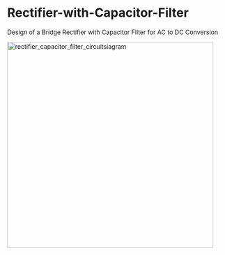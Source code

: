 # Rectifier-with-Capacitor-Filter
Design of a Bridge Rectifier with Capacitor Filter for AC to DC Conversion

<img width="473" alt="rectifier_capacitor_filter_circuitsiagram" src="https://user-images.githubusercontent.com/47363228/167240367-8174c626-a2e4-4a4d-b3e7-d776300221ed.png">
